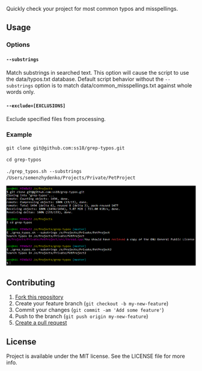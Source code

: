 Quickly check your project for most common typos and misspellings.

## Usage

### Options

#### `--substrings`
Match substrings in searched text. This option will cause the script to use the data/typos.txt database. Default script behavior without the `--substrings` option is to match data/common_misspellings.txt against whole words only.

#### `--exclude=[EXCLUSIONS]`
Exclude specified files from processing.

### Example

`git clone git@github.com:ss18/grep-typos.git`

`cd grep-typos`

`./grep_typos.sh --substrings /Users/semenzhydenko/Projects/Private/PetProject`


![](example.png?raw=true "Title")




## Contributing

1. [Fork this repository](https://github.com/ss18/grep-typos/fork)
2. Create your feature branch (`git checkout -b my-new-feature`)
3. Commit your changes (`git commit -am 'Add some feature'`)
4. Push to the branch (`git push origin my-new-feature`)
5. [Create a pull request](https://github.com/ss18/grep-typos/pull/new/master)

## License

Project is available under the MIT license. See the LICENSE file for more info.